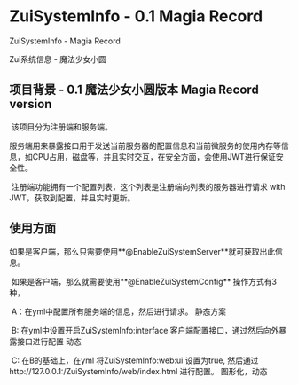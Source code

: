 # ZuiSystemInfo  - 0.1 **Magia Record**

ZuiSystemInfo  - Magia Record 

Zui系统信息       - 魔法少女小圆

## 项目背景 - 0.1 魔法少女小圆版本 Magia Record version

​	该项目分为注册端和服务端。

​			服务端用来暴露接口用于发送当前服务器的配置信息和当前微服务的使用内存等信息，如CPU占用，磁盘等，并且实时交互，在安全方面，会使用JWT进行保证安全性。

​			注册端功能拥有一个配置列表，这个列表是注册端向列表的服务器进行请求 with JWT，获取到配置，并且实时更新。

## 使用方面

​	如果是客户端，那么只需要使用**@EnableZuiSystemServer**就可获取出此信息。

​	如果是客户端，那么就需要使用**@EnableZuiSystemConfig** 操作方式有3种，

​			A：在yml中配置所有服务端的信息，然后进行请求。 静态方案

​			B:   在yml中设置开启ZuiSystemInfo:interface 客户端配置接口，通过然后向外暴露接口进行配置  动态

​			C:  在B的基础上，在yml 将ZuiSystemInfo:web:ui 设置为true, 然后通过http://127.0.0.1:/ZuiSystemInfo/web/index.html 进行配置。 图形化，动态
